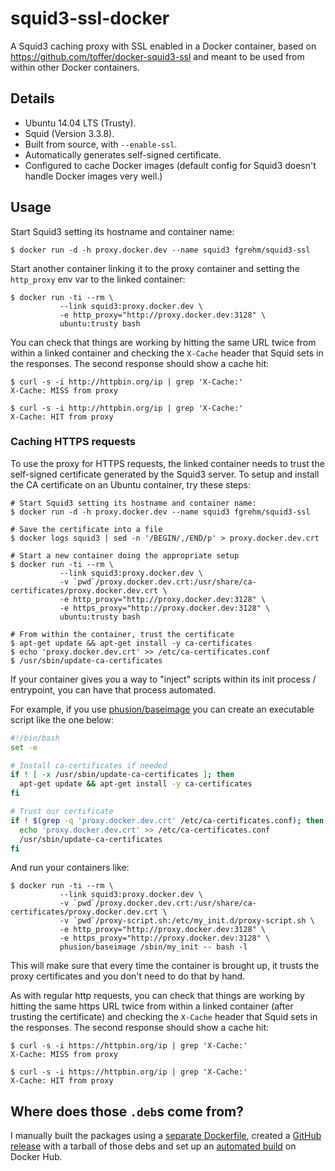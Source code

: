 # squid3-ssl-docker

A Squid3 caching proxy with SSL enabled in a Docker container, based on
https://github.com/toffer/docker-squid3-ssl and meant to be used from within
other Docker containers.

## Details

* Ubuntu 14.04 LTS (Trusty).
* Squid (Version 3.3.8).
* Built from source, with `--enable-ssl`.
* Automatically generates self-signed certificate.
* Configured to cache Docker images (default config for Squid3 doesn't handle
  Docker images very well.)

## Usage

Start Squid3 setting its hostname and container name:

```
$ docker run -d -h proxy.docker.dev --name squid3 fgrehm/squid3-ssl
```

Start another container linking it to the proxy container and setting the
`http_proxy` env var to the linked container:

```
$ docker run -ti --rm \
           --link squid3:proxy.docker.dev \
           -e http_proxy="http://proxy.docker.dev:3128" \
           ubuntu:trusty bash
```

You can check that things are working by hitting the same URL twice from within
a linked container and checking the `X-Cache` header that Squid sets in the
responses. The second response should show a cache hit:

```
$ curl -s -i http://httpbin.org/ip | grep 'X-Cache:'
X-Cache: MISS from proxy

$ curl -s -i http://httpbin.org/ip | grep 'X-Cache:'
X-Cache: HIT from proxy
```

### Caching HTTPS requests

To use the proxy for HTTPS requests, the linked container needs to trust the
self-signed certificate generated by the Squid3 server. To setup and install the
CA certificate on an Ubuntu container, try these steps:

```
# Start Squid3 setting its hostname and container name:
$ docker run -d -h proxy.docker.dev --name squid3 fgrehm/squid3-ssl

# Save the certificate into a file
$ docker logs squid3 | sed -n '/BEGIN/,/END/p' > proxy.docker.dev.crt

# Start a new container doing the appropriate setup
$ docker run -ti --rm \
           --link squid3:proxy.docker.dev \
           -v `pwd`/proxy.docker.dev.crt:/usr/share/ca-certificates/proxy.docker.dev.crt \
           -e http_proxy="http://proxy.docker.dev:3128" \
           -e https_proxy="http://proxy.docker.dev:3128" \
           ubuntu:trusty bash

# From within the container, trust the certificate
$ apt-get update && apt-get install -y ca-certificates
$ echo 'proxy.docker.dev.crt' >> /etc/ca-certificates.conf
$ /usr/sbin/update-ca-certificates
```

If your container gives you a way to "inject" scripts within its init process /
entrypoint, you can have that process automated.

For example, if you use [phusion/baseimage](https://github.com/phusion/baseimage-docker)
you can create an executable script like the one below:

```sh
#!/bin/bash
set -e

# Install ca-certificates if needed
if ! [ -x /usr/sbin/update-ca-certificates ]; then
  apt-get update && apt-get install -y ca-certificates
fi

# Trust our certificate
if ! $(grep -q 'proxy.docker.dev.crt' /etc/ca-certificates.conf); then
  echo 'proxy.docker.dev.crt' >> /etc/ca-certificates.conf
  /usr/sbin/update-ca-certificates
fi
```

And run your containers like:

```
$ docker run -ti --rm \
           --link squid3:proxy.docker.dev \
           -v `pwd`/proxy.docker.dev.crt:/usr/share/ca-certificates/proxy.docker.dev.crt \
           -v `pwd`/proxy-script.sh:/etc/my_init.d/proxy-script.sh \
           -e http_proxy="http://proxy.docker.dev:3128" \
           -e https_proxy="http://proxy.docker.dev:3128" \
           phusion/baseimage /sbin/my_init -- bash -l
```

This will make sure that every time the container is brought up, it trusts the
proxy certificates and you don't need to do that by hand.

As with regular http requests, you can check that things are working by hitting
the same https URL twice from within a linked container (after trusting the
certificate) and checking the `X-Cache` header that Squid sets in the responses.
The second response should show a cache hit:

```
$ curl -s -i https://httpbin.org/ip | grep 'X-Cache:'
X-Cache: MISS from proxy

$ curl -s -i https://httpbin.org/ip | grep 'X-Cache:'
X-Cache: HIT from proxy
```

## Where does those `.deb`s come from?

I manually built the packages using a [separate Dockerfile](Dockerfile.build),
created a [GitHub release](https://github.com/fgrehm/squid3-ssl-docker/releases)
with a tarball of those debs and set up an [automated build](https://registry.hub.docker.com/u/fgrehm/squid3-ssl)
on Docker Hub.
